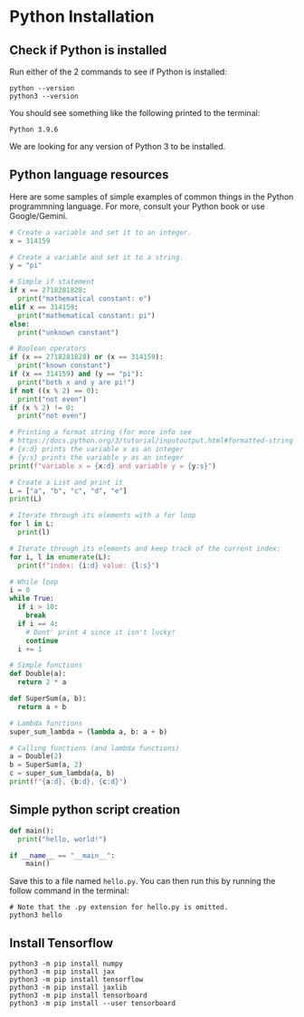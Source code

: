 # Python Installation

## Check if Python is installed

Run either of the 2 commands to see if Python is installed:

```shell
python --version
python3 --version
```

You should see something like the following printed to the terminal:

```
Python 3.9.6
```

We are looking for any version of Python 3 to be installed.

## Python language resources

Here are some samples of simple examples of common things in the Python
programmning language. For more, consult your Python book or use Google/Gemini.

```python
# Create a variable and set it to an integer.
x = 314159

# Create a variable and set it to a string.
y = "pi"

# Simple if statement
if x == 2718281828:
  print("mathematical constant: e")
elif x == 314159:
  print("mathematical constant: pi")
else:
  print("unknown constant")

# Boolean operators
if (x == 2718281828) or (x == 314159):
  print("known constant")
if (x == 314159) and (y == "pi"):
  print("both x and y are pi!")
if not ((x % 2) == 0):
  print("not even")
if (x % 2) != 0:
  print("not even")

# Printing a format string (for more info see
# https://docs.python.org/3/tutorial/inputoutput.html#formatted-string-literals)
# {x:d} prints the variable x as an integer
# {y:s} prints the variable y as an integer
print(f"variable x = {x:d} and variable y = {y:s}")

# Create a List and print it
L = ["a", "b", "c", "d", "e"]
print(L)

# Iterate through its elements with a for loop
for l in L:
  print(l)

# Iterate through its elements and keep track of the current index:
for i, l in enumerate(L):
  print(f"index: {i:d} value: {l:s}")

# While loop
i = 0
while True:
  if i > 10:
    break
  if i == 4:
    # Dont' print 4 since it isn't lucky!
    continue
  i += 1

# Simple functions
def Double(a):
  return 2 * a

def SuperSum(a, b):
  return a + b

# Lambda functions
super_sum_lambda = (lambda a, b: a + b)

# Calling functions (and lambda functions)
a = Double(2)
b = SuperSum(a, 2)
c = super_sum_lambda(a, b)
print(f"{a:d}, {b:d}, {c:d}")

```

## Simple python script creation

```python
def main():
  print("hello, world!")

if __name__ == "__main__":
    main()
```

Save this to a file named `hello.py`. You can then run this by running the
follow command in the terminal:

```shell
# Note that the .py extension for hello.py is omitted.
python3 hello
```

## Install Tensorflow

```shell
python3 -m pip install numpy
python3 -m pip install jax
python3 -m pip install tensorflow
python3 -m pip install jaxlib
python3 -m pip install tensorboard
python3 -m pip install --user tensorboard
```
